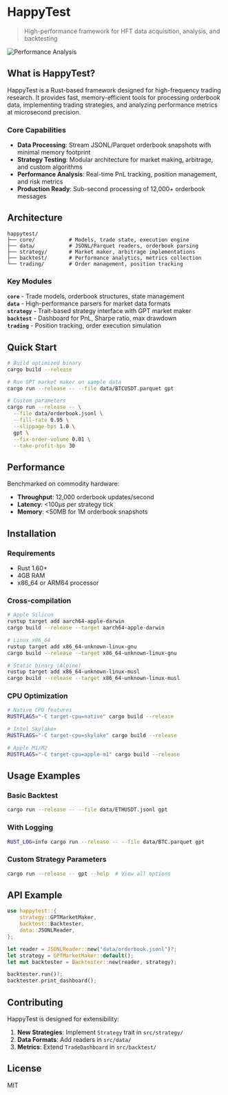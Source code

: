 # HappyTest

> High-performance framework for HFT data acquisition, analysis, and backtesting

![Performance Analysis](./data/BTCUSDT_300_graphcombined.png)

## What is HappyTest?

HappyTest is a Rust-based framework designed for high-frequency trading research. It provides fast, memory-efficient tools for processing orderbook data, implementing trading strategies, and analyzing performance metrics at microsecond precision.

### Core Capabilities

- **Data Processing**: Stream JSONL/Parquet orderbook snapshots with minimal memory footprint
- **Strategy Testing**: Modular architecture for market making, arbitrage, and custom algorithms  
- **Performance Analysis**: Real-time PnL tracking, position management, and risk metrics
- **Production Ready**: Sub-second processing of 12,000+ orderbook messages

## Architecture

```
happytest/
├── core/           # Models, trade state, execution engine
├── data/           # JSONL/Parquet readers, orderbook parsing
├── strategy/       # Market maker, arbitrage implementations
├── backtest/       # Performance analytics, metrics collection
└── trading/        # Order management, position tracking
```

### Key Modules

**`core`** - Trade models, orderbook structures, state management  
**`data`** - High-performance parsers for market data formats  
**`strategy`** - Trait-based strategy interface with GPT market maker  
**`backtest`** - Dashboard for PnL, Sharpe ratio, max drawdown  
**`trading`** - Position tracking, order execution simulation

## Quick Start

```bash
# Build optimized binary
cargo build --release

# Run GPT market maker on sample data
cargo run --release -- --file data/BTCUSDT.parquet gpt

# Custom parameters
cargo run --release -- \
  --file data/orderbook.jsonl \
  --fill-rate 0.95 \
  --slippage-bps 1.0 \
  gpt \
  --fix-order-volume 0.01 \
  --take-profit-bps 30
```

## Performance

Benchmarked on commodity hardware:
- **Throughput**: 12,000 orderbook updates/second
- **Latency**: <100μs per strategy tick
- **Memory**: <50MB for 1M orderbook snapshots

## Installation

### Requirements
- Rust 1.60+
- 4GB RAM
- x86_64 or ARM64 processor

### Cross-compilation

```bash
# Apple Silicon
rustup target add aarch64-apple-darwin
cargo build --release --target aarch64-apple-darwin

# Linux x86_64
rustup target add x86_64-unknown-linux-gnu
cargo build --release --target x86_64-unknown-linux-gnu

# Static binary (Alpine)
rustup target add x86_64-unknown-linux-musl
cargo build --release --target x86_64-unknown-linux-musl
```

### CPU Optimization

```bash
# Native CPU features
RUSTFLAGS="-C target-cpu=native" cargo build --release

# Intel Skylake+
RUSTFLAGS="-C target-cpu=skylake" cargo build --release

# Apple M1/M2
RUSTFLAGS="-C target-cpu=apple-m1" cargo build --release
```

## Usage Examples

### Basic Backtest
```bash
cargo run --release -- --file data/ETHUSDT.jsonl gpt
```

### With Logging
```bash
RUST_LOG=info cargo run --release -- --file data/BTC.parquet gpt
```

### Custom Strategy Parameters
```bash
cargo run --release -- gpt --help  # View all options
```

## API Example

```rust
use happytest::{
    strategy::GPTMarketMaker,
    backtest::Backtester,
    data::JSONLReader,
};

let reader = JSONLReader::new("data/orderbook.jsonl")?;
let strategy = GPTMarketMaker::default();
let mut backtester = Backtester::new(reader, strategy);

backtester.run()?;
backtester.print_dashboard();
```

## Contributing

HappyTest is designed for extensibility:

1. **New Strategies**: Implement `Strategy` trait in `src/strategy/`
2. **Data Formats**: Add readers in `src/data/` 
3. **Metrics**: Extend `TradeDashboard` in `src/backtest/`

## License

MIT